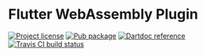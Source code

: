 Flutter WebAssembly Plugin
==========================

[![Project license](https://img.shields.io/badge/license-Public%20Domain-blue.svg)](https://unlicense.org)
[![Pub package](https://img.shields.io/pub/v/flutter_wasm.svg)](https://pub.dartlang.org/packages/flutter_wasm)
[![Dartdoc reference](https://img.shields.io/badge/dartdoc-reference-blue.svg)](https://pub.dartlang.org/documentation/flutter_wasm/latest/)
[![Travis CI build status](https://img.shields.io/travis/drydart/flutter_wasm/master.svg)](https://travis-ci.org/drydart/flutter_wasm)
